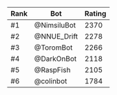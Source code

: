 Rank|Bot|Rating
---|---|---
#1|@NimsiluBot|2370
#2|@NNUE_Drift|2278
#3|@ToromBot|2266
#4|@DarkOnBot|2118
#5|@RaspFish|2105
#6|@colinbot|1784
